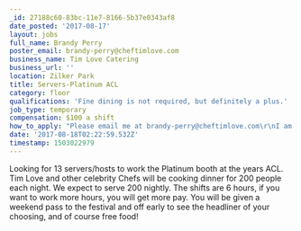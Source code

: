 ```yaml
---
_id: 27188c60-83bc-11e7-8166-5b37e0343af8
date_posted: '2017-08-17'
layout: jobs
full_name: Brandy Perry
poster_email: brandy-perry@cheftimlove.com
business_name: Tim Love Catering
business_url: ''
location: Zilker Park
title: Servers-Platinum ACL
category: floor
qualifications: 'Fine dining is not required, but definitely a plus.'
job_type: temporary
compensation: $100 a shift
how_to_apply: "Please email me at brandy-perry@cheftimlove.com\r\nI am happy to answer any questions, serious inquiries only"
date: '2017-08-18T02:22:59.532Z'
timestamp: 1503022979
---
```

Looking for 13 servers/hosts to work the Platinum booth at the years ACL. Tim Love and other celebrity Chefs will be cooking dinner for 200 people each night. We expect to serve 200 nightly. The shifts are 6 hours, if you want to work more hours, you will get more pay. You will be given a weekend pass to the festival and off early to see the headliner of your choosing, and of course free food!
